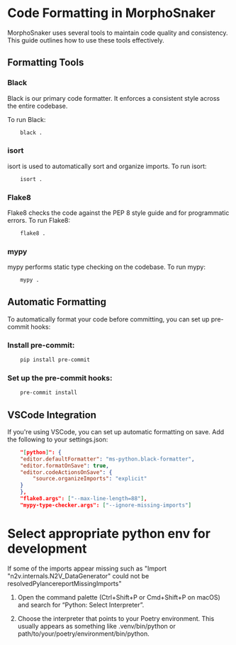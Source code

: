 # Code Formatting in MorphoSnaker

MorphoSnaker uses several tools to maintain code quality and consistency. This guide outlines how to use these tools effectively.

## Formatting Tools

### Black

Black is our primary code formatter. It enforces a consistent style across the entire codebase.

To run Black:

```bash
    black .
```

### isort

isort is used to automatically sort and organize imports.
To run isort:

```bash
    isort .
```

### Flake8
Flake8 checks the code against the PEP 8 style guide and for programmatic errors.
To run Flake8:

```bash
    flake8 .
```

### mypy
mypy performs static type checking on the codebase.
To run mypy:


```bash
    mypy .
```

## Automatic Formatting
To automatically format your code before committing, you can set up pre-commit hooks:

### Install pre-commit:

```bash
    pip install pre-commit
```

### Set up the pre-commit hooks:
```bash
    pre-commit install
```

## VSCode Integration
If you're using VSCode, you can set up automatic formatting on save. Add the following to your settings.json:

```json
    "[python]": {
    "editor.defaultFormatter": "ms-python.black-formatter",
    "editor.formatOnSave": true,
    "editor.codeActionsOnSave": {
        "source.organizeImports": "explicit"
    }
    },
    "flake8.args": ["--max-line-length=88"],
    "mypy-type-checker.args": ["--ignore-missing-imports"]
```


# Select appropriate python env for development 
If some of the imports appear missing such as "Import "n2v.internals.N2V_DataGenerator" could not be resolvedPylancereportMissingImports"

1.	Open the command palette (Ctrl+Shift+P or Cmd+Shift+P on macOS) and search for “Python: Select Interpreter”.

2.	Choose the interpreter that points to your Poetry environment. This usually appears as something like .venv/bin/python or path/to/your/poetry/environment/bin/python.